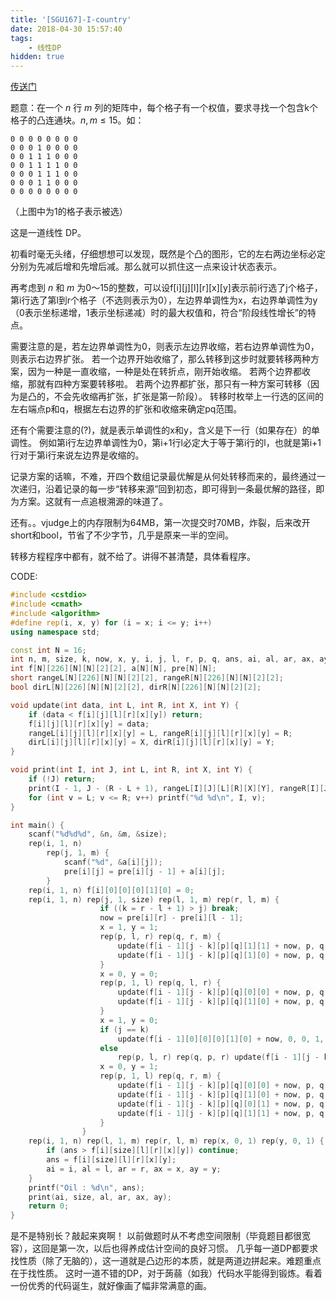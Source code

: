 ```yaml
---
title: '[SGU167]-I-country'
date: 2018-04-30 15:57:40
tags:
    - 线性DP
hidden: true
---
```


[传送门](https://vjudge.net/problem/SGU-167)

题意：在一个 $n$ 行 $m$ 列的矩阵中，每个格子有一个权值，要求寻找一个包含k个格子的凸连通块。$n, m \leq 15$。如：
```
0 0 0 0 0 0 0 0
0 0 0 1 0 0 0 0
0 0 1 1 1 0 0 0
0 0 1 1 1 1 0 0
0 0 0 1 1 1 0 0
0 0 0 1 1 0 0 0
0 0 0 0 0 0 0 0
```
（上图中为1的格子表示被选）


这是一道线性 DP。

初看时毫无头绪，仔细想想可以发现，既然是个凸的图形，它的左右两边坐标必定分别为先减后增和先增后减。那么就可以抓住这一点来设计状态表示。

再考虑到 $n$ 和 $m$ 为0～15的整数，可以设f[i][j][l][r][x][y]表示前i行选了j个格子，第i行选了第l到r个格子（不选则表示为0），左边界单调性为x，右边界单调性为y（0表示坐标递增，1表示坐标递减）时的最大权值和，符合“阶段线性增长”的特点。

需要注意的是，若左边界单调性为0，则表示左边界收缩，若右边界单调性为0，则表示右边界扩张。
若一个边界开始收缩了，那么转移到这步时就要转移两种方案，因为一种是一直收缩，一种是处在转折点，刚开始收缩。
若两个边界都收缩，那就有四种方案要转移啦。
若两个边界都扩张，那只有一种方案可转移（因为是凸的，不会先收缩再扩张，扩张是第一阶段）。
转移时枚举上一行选的区间的左右端点p和q，根据左右边界的扩张和收缩来确定pq范围。

还有个需要注意的(?)，就是表示单调性的x和y，含义是下一行（如果存在）的单调性。
例如第i行左边界单调性为0，第i+1行l必定大于等于第i行的l，也就是第i+1行对于第i行来说左边界是收缩的。

记录方案的话嘛，不难，开四个数组记录最优解是从何处转移而来的，最终通过一次递归，沿着记录的每一步“转移来源”回到初态，即可得到一条最优解的路径，即为方案。这就有一点追根溯源的味道了。

还有。。vjudge上的内存限制为64MB，第一次提交时70MB，炸裂，后来改开short和bool，节省了不少字节，几乎是原来一半的空间。

转移方程程序中都有，就不给了。讲得不甚清楚，具体看程序。

CODE:
``` c++
#include <cstdio>
#include <cmath>
#include <algorithm>
#define rep(i, x, y) for (i = x; i <= y; i++)
using namespace std;

const int N = 16;
int n, m, size, k, now, x, y, i, j, l, r, p, q, ans, ai, al, ar, ax, ay;
int f[N][226][N][N][2][2], a[N][N], pre[N][N];
short rangeL[N][226][N][N][2][2], rangeR[N][226][N][N][2][2];
bool dirL[N][226][N][N][2][2], dirR[N][226][N][N][2][2];

void update(int data, int L, int R, int X, int Y) {
    if (data < f[i][j][l][r][x][y]) return;
    f[i][j][l][r][x][y] = data;
    rangeL[i][j][l][r][x][y] = L, rangeR[i][j][l][r][x][y] = R;
    dirL[i][j][l][r][x][y] = X, dirR[i][j][l][r][x][y] = Y;
}

void print(int I, int J, int L, int R, int X, int Y) {
    if (!J) return;
    print(I - 1, J - (R - L + 1), rangeL[I][J][L][R][X][Y], rangeR[I][J][L][R][X][Y], dirL[I][J][L][R][X][Y], dirR[I][J][L][R][X][Y]);
    for (int v = L; v <= R; v++) printf("%d %d\n", I, v);
}

int main() {
    scanf("%d%d%d", &n, &m, &size);
    rep(i, 1, n)
        rep(j, 1, m) {
            scanf("%d", &a[i][j]);
            pre[i][j] = pre[i][j - 1] + a[i][j];
        }
    rep(i, 1, n) f[i][0][0][0][1][0] = 0;
    rep(i, 1, n) rep(j, 1, size) rep(l, 1, m) rep(r, l, m) {
                    if ((k = r - l + 1) > j) break;
                    now = pre[i][r] - pre[i][l - 1];
                    x = 1, y = 1;
                    rep(p, l, r) rep(q, r, m) {
                        update(f[i - 1][j - k][p][q][1][1] + now, p, q, 1, 1);
                        update(f[i - 1][j - k][p][q][1][0] + now, p, q, 1, 0);
                    }
                    x = 0, y = 0;
                    rep(p, 1, l) rep(q, l, r) {
                        update(f[i - 1][j - k][p][q][0][0] + now, p, q, 0, 0);
                        update(f[i - 1][j - k][p][q][1][0] + now, p, q, 1, 0);
                    }
                    x = 1, y = 0;
                    if (j == k)
                        update(f[i - 1][0][0][0][1][0] + now, 0, 0, 1, 0);
                    else
                        rep(p, l, r) rep(q, p, r) update(f[i - 1][j - k][p][q][1][0] + now, p, q, 1, 0);
                    x = 0, y = 1;
                    rep(p, 1, l) rep(q, r, m) {
                        update(f[i - 1][j - k][p][q][0][0] + now, p, q, 0, 0);
                        update(f[i - 1][j - k][p][q][1][0] + now, p, q, 1, 0);
                        update(f[i - 1][j - k][p][q][0][1] + now, p, q, 0, 1);
                        update(f[i - 1][j - k][p][q][1][1] + now, p, q, 1, 1);
                    }
                }
    rep(i, 1, n) rep(l, 1, m) rep(r, l, m) rep(x, 0, 1) rep(y, 0, 1) {
        if (ans > f[i][size][l][r][x][y]) continue;
        ans = f[i][size][l][r][x][y];
        ai = i, al = l, ar = r, ax = x, ay = y;
    }
    printf("Oil : %d\n", ans);
    print(ai, size, al, ar, ax, ay);
    return 0;
}
```

是不是特别长？敲起来爽啊！
以前做题时从不考虑空间限制（毕竟题目都很宽容），这回是第一次，以后也得养成估计空间的良好习惯。
几乎每一道DP都要求找性质（除了无脑的），这一道就是凸边形的本质，就是两道边拼起来。难题重点在于找性质。
这时一道不错的DP，对于蒟蒻（如我）代码水平能得到锻炼。看着一份优秀的代码诞生，就好像画了幅非常满意的画。